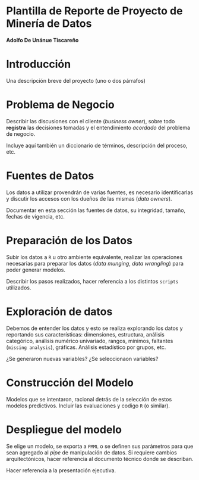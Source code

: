


Plantilla de Reporte de Proyecto de Minería de Datos
=====================================================

**Adolfo De Unánue Tiscareño**



# Introducción
Una descripción breve del proyecto (uno o dos párrafos)

# Problema de Negocio
Describir las discusiones con el cliente (*business owner*), sobre todo **registra** las decisiones tomadas
y el entendimiento *acordado* del problema de negocio. 

Incluye aquí también un diccionario de términos, descripción del proceso, etc.

# Fuentes de Datos
Los datos a utilizar provendrán de varias fuentes, es necesario identificarlas y discutir los accesos 
con los dueños de las mismas (*data owners*). 

Documentar en esta sección las fuentes de datos, su integridad, tamaño, fechas de vigencia, etc.

# Preparación de los Datos
Subir los datos a `R` u otro ambiente equivalente, realizar las operaciones necesarias para preparar
los datos (*data munging*, *data wrangling*) para poder generar modelos. 

Describir los pasos realizados, hacer referencia a los distintos `scripts` utilizados. 


# Exploración de datos
Debemos de entender los datos y esto se realiza explorando los datos y reportando sus características: dimensiones, 
estructura, análisis categórico, análisis numérico univariado, rangos, mínimos, faltantes (`missing analysis`), gráficas. Análisis estadístico
por grupos, etc.

¿Se generaron nuevas variables? ¿Se seleccionaon variables?

# Construcción del Modelo

Modelos que se intentaron, racional detrás de la selección de estos modelos predictivos. Incluir las evaluaciones
y codigo `R` (o similar).

# Despliegue del modelo
Se elige un modelo, se exporta a `PMML` o se definen sus parámetros para que sean agregado al *pipe* de 
manipulación de datos. Si requiere cambios arquitectónicos, hacer referencia al documento técnico donde se describan.

Hacer referencia a la presentación ejecutiva.

